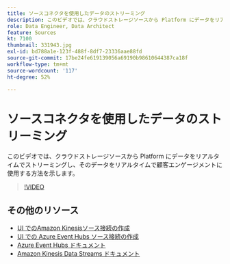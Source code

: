 ```yaml
---
title: ソースコネクタを使用したデータのストリーミング
description: このビデオでは、クラウドストレージソースから Platform にデータをリアルタイムでストリーミングし、そのデータをリアルタイムで顧客エンゲージメントに使用する方法を示します。
role: Data Engineer, Data Architect
feature: Sources
kt: 7100
thumbnail: 331943.jpg
exl-id: bd788a1e-123f-488f-8df7-23336aae88fd
source-git-commit: 17be24fe619139056a69190b98610644387ca18f
workflow-type: tm+mt
source-wordcount: '117'
ht-degree: 52%

---
```


# ソースコネクタを使用したデータのストリーミング

このビデオでは、クラウドストレージソースから Platform にデータをリアルタイムでストリーミングし、そのデータをリアルタイムで顧客エンゲージメントに使用する方法を示します。


>[!VIDEO](https://video.tv.adobe.com/v/331943?quality=12&learn=on)

## その他のリソース

* [UI でのAmazon Kinesisソース接続の作成](https://experienceleague.adobe.com/docs/experience-platform/sources/ui-tutorials/create/cloud-storage/kinesis.html)
* [UI での Azure Event Hubs ソース接続の作成](https://experienceleague.adobe.com/docs/experience-platform/sources/ui-tutorials/create/cloud-storage/eventhub.html)
* [Azure Event Hubs ドキュメント](https://docs.microsoft.com/en-us/azure/event-hubs/)
* [Amazon Kinesis Data Streams ドキュメント](https://docs.aws.amazon.com/kinesis/index.html)
